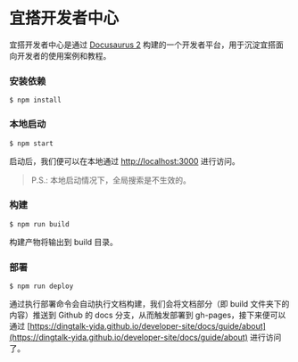 # 宜搭开发者中心

宜搭开发者中心是通过 [Docusaurus 2](https://docusaurus.io/) 构建的一个开发者平台，用于沉淀宜搭面向开发者的使用案例和教程。

### 安装依赖

```
$ npm install
```

### 本地启动

```
$ npm start
```
启动后，我们便可以在本地通过 [http://localhost:3000](http://localhost:3000) 进行访问。

> P.S.: 本地启动情况下，全局搜索是不生效的。


### 构建
```
$ npm run build
```
构建产物将输出到 build 目录。

### 部署
```
$ npm run deploy
```

通过执行部署命令会自动执行文档构建，我们会将文档部分（即 build 文件夹下的内容）推送到 Github 的 docs 分支，从而触发部署到 gh-pages，接下来便可以通过 [https://dingtalk-yida.github.io/developer-site/docs/guide/about](https://dingtalk-yida.github.io/developer-site/docs/guide/about) 进行访问了。

